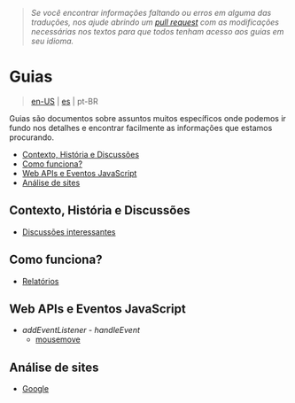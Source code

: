 > *Se você encontrar informações faltando ou erros em alguma das traduções, nos ajude abrindo um [pull request](https://github.com/gbaptista/luminous/pulls) com as modificações necessárias nos textos para que todos tenham acesso aos guias em seu idioma.*

# Guias
> [en-US](../../en-US/guides) | [es](../../es/guides) | pt-BR

Guias são documentos sobre assuntos muitos específicos onde podemos ir fundo nos detalhes e encontrar facilmente as informações que estamos procurando.

- [Contexto, História e Discussões](#)
- [Como funciona?](#)
- [Web APIs e Eventos JavaScript](#)
- [Análise de sites](#)

## Contexto, História e Discussões
 - [Discussões interessantes](./context/interesting-discussions.md)

## Como funciona?

 - [Relatórios](./how-it-works/reports.md)

## Web APIs e Eventos JavaScript

- *addEventListener* - *handleEvent*
  - [mousemove](./javascript/mousemove.md)

## Análise de sites

 - [Google](./sites/google.md)
